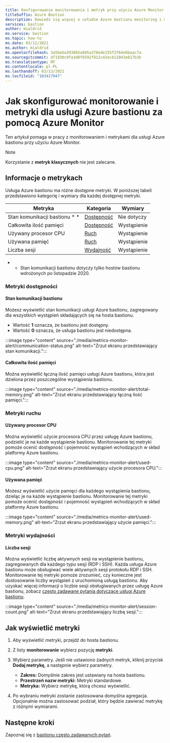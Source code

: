 ```yaml
---
title: Konfigurowanie monitorowania i metryk przy użyciu Azure Monitor
titleSuffix: Azure Bastion
description: Dowiedz się więcej o usłudze Azure bastionu monitoring i metrykach korzystających z Azure Monitor, rozwiązania dla metryk, alertów, dzienników diagnostycznych na platformie Azure.
services: bastion
author: mialdrid
ms.service: bastion
ms.topic: how-to
ms.date: 03/12/2021
ms.author: mialdrid
ms.openlocfilehash: 3a5beba3938b5a845a378ede155f2f64e6baac7a
ms.sourcegitcommit: df1930c9fa3d8f6592f812c42ec611043e817b3b
ms.translationtype: MT
ms.contentlocale: pl-PL
ms.lasthandoff: 03/13/2021
ms.locfileid: "103417947"
---
```

# <a name="how-to-configure-monitoring-and-metrics-for-azure-bastion-using-azure-monitor"></a>Jak skonfigurować monitorowanie i metryki dla usługi Azure bastionu za pomocą Azure Monitor

Ten artykuł pomaga w pracy z monitorowaniem i metrykami dla usługi Azure bastionu przy użyciu Azure Monitor.

>[!NOTE]
>Korzystanie z **metryk klasycznych** nie jest zalecane.
>

## <a name="about-metrics"></a>Informacje o metrykach

Usługa Azure bastionu ma różne dostępne metryki. W poniższej tabeli przedstawiono kategorię i wymiary dla każdej dostępnej metryki.

|**Metryka**|**Kategoria**|**Wymiary**|
| --- | --- | --- |
|Stan komunikacji bastionu * *|[Dostępność](#availability)|Nie dotyczy|
|Całkowita ilość pamięci|[Dostępność](#availability)|Wystąpienie|
|Używany procesor CPU|[Ruch](#traffic)|Wystąpienie
|Używana pamięć|[Ruch](#traffic)|Wystąpienie
|Liczba sesji|[Wydajność](#performance)|Wystąpienie|

* * Stan komunikacji bastionu dotyczy tylko hostów bastionu wdrożonych po listopadzie 2020.

### <a name="availability-metrics"></a><a name="availability"></a>Metryki dostępności

#### <a name="bastion-communication-status"></a><a name="communication-status"></a>Stan komunikacji bastionu

Możesz wyświetlić stan komunikacji usługi Azure bastionu, zagregowany dla wszystkich wystąpień składających się na hosta bastionu.

* Wartość **1** oznacza, że bastionu jest dostępny.
* Wartość **0** oznacza, że usługa bastionu jest niedostępna.

:::image type="content" source="./media/metrics-monitor-alert/communication-status.png" alt-text="Zrzut ekranu przedstawiający stan komunikacji.":::

#### <a name="total-memory"></a><a name="total-memory"></a>Całkowita ilość pamięci

Można wyświetlić łączną ilość pamięci usługi Azure bastionu, która jest dzielona przez poszczególne wystąpienia bastionu.

:::image type="content" source="./media/metrics-monitor-alert/total-memory.png" alt-text="Zrzut ekranu przedstawiający łączną ilość pamięci.":::

### <a name="traffic-metrics"></a><a name="traffic"></a>Metryki ruchu

#### <a name="used-cpu"></a><a name="used-cpu"></a>Używany procesor CPU

Można wyświetlić użycie procesora CPU przez usługę Azure bastionu, podzielić je na każde wystąpienie bastionu. Monitorowanie tej metryki pomoże ocenić dostępność i pojemność wystąpień wchodzących w skład platformy Azure bastionu.

:::image type="content" source="./media/metrics-monitor-alert/used-cpu.png" alt-text="Zrzut ekranu przedstawiający użycie procesora CPU.":::

#### <a name="used-memory"></a><a name="used-memory"></a>Używana pamięć

Możesz wyświetlić użycie pamięci dla każdego wystąpienia bastionu, dzieląc je na każde wystąpienie bastionu. Monitorowanie tej metryki pomoże ocenić dostępność i pojemność wystąpień wchodzących w skład platformy Azure bastionu.

:::image type="content" source="./media/metrics-monitor-alert/used-memory.png" alt-text="Zrzut ekranu przedstawiający użycie pamięci.":::

### <a name="performance-metrics"></a><a name="performance"></a>Metryki wydajności

#### <a name="session-count"></a>Liczba sesji

Można wyświetlić liczbę aktywnych sesji na wystąpienie bastionu, zagregowanych dla każdego typu sesji (RDP i SSH). Każda usługa Azure bastionu może obsługiwać wiele aktywnych sesji protokołu RDP i SSH. Monitorowanie tej metryki pomoże zrozumieć, czy konieczne jest dostosowanie liczby wystąpień z uruchomioną usługą bastionu. Aby uzyskać więcej informacji o liczbie sesji obsługiwanych przez usługę Azure bastionu, zobacz [często zadawane pytania dotyczące usługi Azure bastionu](bastion-faq.md).

:::image type="content" source="./media/metrics-monitor-alert/session-count.png" alt-text="Zrzut ekranu przedstawiający liczbę sesji.":::

## <a name="how-to-view-metrics"></a><a name="metrics"></a>Jak wyświetlić metryki

1. Aby wyświetlić metryki, przejdź do hosta bastionu.
1. Z listy **monitorowanie** wybierz pozycję **metryki**.
1. Wybierz parametry. Jeśli nie ustawiono żadnych metryk, kliknij przycisk **Dodaj metrykę**, a następnie wybierz parametry.

   * **Zakres:** Domyślnie zakres jest ustawiany na hosta bastionu.
   * **Przestrzeń nazw metryki:** Metryki standardowe.
   * **Metryka:** Wybierz metrykę, którą chcesz wyświetlić.

1. Po wybraniu metryki zostanie zastosowana domyślna agregacja. Opcjonalnie można zastosować podział, który będzie zawierać metrykę z różnymi wymiarami.

## <a name="next-steps"></a>Następne kroki

Zapoznaj się z [bastionu często zadawanych pytań](bastion-faq.md).
  
